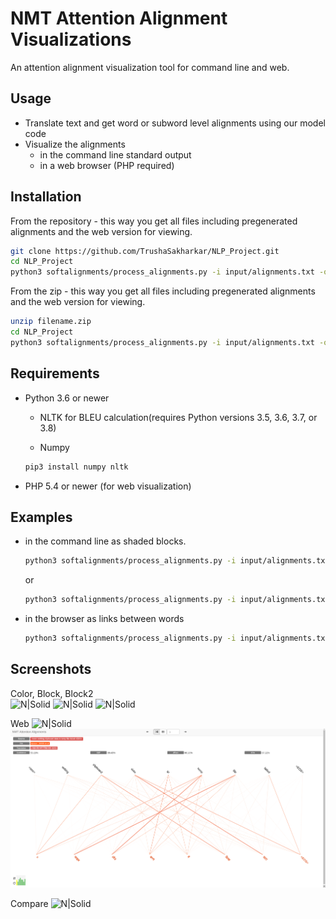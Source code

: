 # NMT Attention Alignment Visualizations
An attention alignment visualization tool for command line and web. 

Usage
---------

  - Translate text and get word or subword level alignments using our model code
  - Visualize the alignments
    - in the command line standard output
    - in a web browser (PHP required)

Installation
---------

From the repository - this way you get all files including pregenerated alignments and the web version for viewing.
```bash
git clone https://github.com/TrushaSakharkar/NLP_Project.git
cd NLP_Project
python3 softalignments/process_alignments.py -i input/alignments.txt -o color/web
```

From the zip - this way you get all files including pregenerated alignments and the web version for viewing.
```bash
unzip filename.zip
cd NLP_Project
python3 softalignments/process_alignments.py -i input/alignments.txt -o color/web
```

Requirements
---------

* Python 3.6 or newer

    * NLTK for BLEU calculation(requires Python versions 3.5, 3.6, 3.7, or 3.8)
	
	* Numpy
	
	```bash
	pip3 install numpy nltk
	```

* PHP 5.4 or newer (for web visualization)

Examples
---------

  - in the command line as shaded blocks. 
	```sh
	python3 softalignments/process_alignments.py -i input/alignments.txt -o color
	```
	
	  or
	```sh
	python3 softalignments/process_alignments.py -i input/alignments.txt -o block2
	```
		
  - in the browser as links between words
	
	```sh
	python3 softalignments/process_alignments.py -i input/alignments.txt -o web
	```

Screenshots
---------
Color, Block, Block2  
![N|Solid](https://github.com/M4t1ss/sAliViz/blob/master/assets/Screenshots/colorAlignments.PNG?raw=true) ![N|Solid](https://github.com/M4t1ss/sAliViz/blob/master/assets/Screenshots/blockAlignments.PNG?raw=true) ![N|Solid](https://github.com/M4t1ss/sAliViz/blob/master/assets/Screenshots/block2.png?raw=true) 

Web
![N|Solid](https://github.com/M4t1ss/sAliViz/blob/master/assets/Screenshots/webAlignments.PNG?raw=true)
![N|Solid](https://github.com/TrushaSakharkar/NLP_Project/blob/master/img/edge.png)


Compare
![N|Solid](https://github.com/M4t1ss/sAliViz/blob/master/assets/Screenshots/webCompare.png?raw=true)

